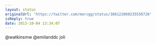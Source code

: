 ```yaml
---
layout: status
originalUrl: 'https://twitter.com/marcgg/status/386122060235550720'
isReply: true
date: 2013-10-04 13:34:07
---
```


@watkinsmw @emilanddc joli
